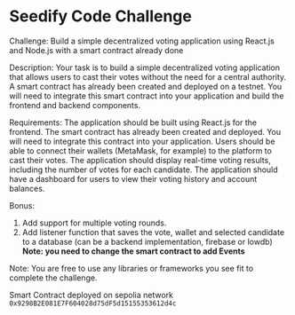 # Seedify Code Challenge

Challenge: Build a simple decentralized voting application using React.js and Node.js with a smart contract already done

Description:
Your task is to build a simple decentralized voting application that allows users to cast their votes without the need for a central authority. A smart contract has already been created and deployed on a testnet. You will need to integrate this smart contract into your application and build the frontend and backend components.

Requirements:
The application should be built using React.js for the frontend.
The smart contract has already been created and deployed. You will need to integrate this contract into your application.
Users should be able to connect their wallets (MetaMask, for example) to the platform to cast their votes.
The application should display real-time voting results, including the number of votes for each candidate.
The application should have a dashboard for users to view their voting history and account balances.

Bonus:

1. Add support for multiple voting rounds.
2. Add listener function that saves the vote, wallet and selected candidate to a database (can be a backend implementation, firebase or lowdb)
   **Note: you need to change the smart contract to add Events**

Note: You are free to use any libraries or frameworks you see fit to complete the challenge.

Smart Contract deployed on sepolia network `0x9298B2E081E7F604028d75dF5d15155353612d4c`
